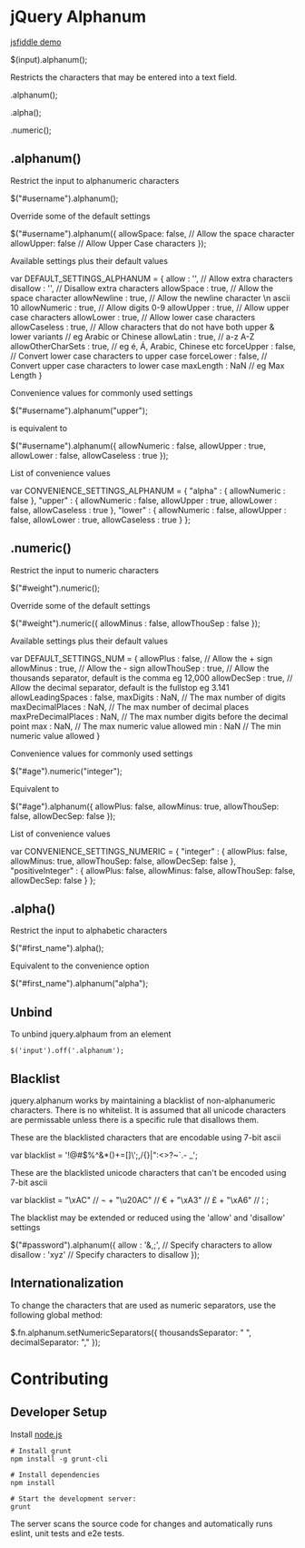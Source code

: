 # jQuery Alphanum

[jsfiddle demo](http://jsfiddle.net/fb0zgxaj/2/)

  $(input).alphanum();

Restricts the characters that may be entered into a text field.

  .alphanum();

  .alpha();

  .numeric();

## .alphanum()

Restrict the input to alphanumeric characters

  $("#username").alphanum();

Override some of the default settings

  $("#username").alphanum({
    allowSpace: false, // Allow the space character
    allowUpper: false  // Allow Upper Case characters
  });

Available settings plus their default values

  var DEFAULT_SETTINGS_ALPHANUM = {
    allow              : '',    // Allow extra characters
    disallow           : '',    // Disallow extra characters
    allowSpace         : true,  // Allow the space character
    allowNewline       : true,  // Allow the newline character \n ascii 10
    allowNumeric       : true,  // Allow digits 0-9
    allowUpper         : true,  // Allow upper case characters
    allowLower         : true,  // Allow lower case characters
    allowCaseless      : true,  // Allow characters that do not have both upper & lower variants
                                // eg Arabic or Chinese
    allowLatin         : true,  // a-z A-Z
    allowOtherCharSets : true,  // eg é, Á, Arabic, Chinese etc
    forceUpper         : false, // Convert lower case characters to upper case
    forceLower         : false, // Convert upper case characters to lower case
    maxLength          : NaN    // eg Max Length
  }

Convenience values for commonly used settings

  $("#username").alphanum("upper");

is equivalent to

  $("#username").alphanum({
    allowNumeric  : false,
    allowUpper    : true,
    allowLower    : false,
    allowCaseless : true
  });

List of convenience values

  var CONVENIENCE_SETTINGS_ALPHANUM = {
    "alpha"      : {
      allowNumeric : false
    },
    "upper"      : {
      allowNumeric  : false,
      allowUpper    : true,
      allowLower    : false,
      allowCaseless : true
    },
    "lower"      : {
      allowNumeric  : false,
      allowUpper    : false,
      allowLower    : true,
      allowCaseless : true
    }
  };

## .numeric()

Restrict the input to numeric characters

  $("#weight").numeric();

Override some of the default settings

  $("#weight").numeric({
    allowMinus   : false,
    allowThouSep : false
  });

Available settings plus their default values

  var DEFAULT_SETTINGS_NUM = {
    allowPlus           : false, // Allow the + sign
    allowMinus          : true,  // Allow the - sign
    allowThouSep        : true,  // Allow the thousands separator, default is the comma eg 12,000
    allowDecSep         : true,  // Allow the decimal separator, default is the fullstop eg 3.141
    allowLeadingSpaces  : false,
    maxDigits           : NaN,   // The max number of digits
    maxDecimalPlaces    : NaN,   // The max number of decimal places
    maxPreDecimalPlaces : NaN,   // The max number digits before the decimal point
    max                 : NaN,   // The max numeric value allowed
    min                 : NaN    // The min numeric value allowed
  }

Convenience values for commonly used settings

  $("#age").numeric("integer");

Equivalent to

  $("#age").alphanum({
    allowPlus:    false,
    allowMinus:   true,
    allowThouSep: false,
    allowDecSep:  false
  });

List of convenience values

  var CONVENIENCE_SETTINGS_NUMERIC = {
    "integer"         : {
      allowPlus:    false,
      allowMinus:   true,
      allowThouSep: false,
      allowDecSep:  false
    },
    "positiveInteger" : {
      allowPlus:    false,
      allowMinus:   false,
      allowThouSep: false,
      allowDecSep:  false
    }
  };

## .alpha()

Restrict the input to alphabetic characters

  $("#first_name").alpha();

Equivalent to the convenience option

  $("#first_name").alphanum("alpha");

## Unbind
To unbind jquery.alphaum from an element

    $('input').off('.alphanum');

## Blacklist

jquery.alphanum works by maintaining a blacklist of non-alphanumeric characters. There is no whitelist. It is assumed that all unicode characters are permissable unless there is a specific rule that disallows them.

These are the blacklisted characters that are encodable using 7-bit ascii

  var blacklist = '!@#$%^&*()+=[]\\\';,/{}|":<>?~`.- _';

These are the blacklisted unicode characters that can't be encoded using 7-bit ascii

  var blacklist =
      "\xAC"     // ¬
    + "\u20AC"   // €
    + "\xA3"     // £
    + "\xA6"     // ¦
    ;

The blacklist may be extended or reduced using the 'allow' and 'disallow' settings

  $("#password").alphanum({
    allow :    '&,;', // Specify characters to allow
    disallow : 'xyz'  // Specify characters to disallow
  });

## Internationalization

To change the characters that are used as numeric separators, use the following global method:

  $.fn.alphanum.setNumericSeparators({
    thousandsSeparator: " ",
    decimalSeparator: ","
  });

# Contributing

## Developer Setup

Install [node.js](https://nodejs.org/en/)

    # Install grunt
    npm install -g grunt-cli

    # Install dependencies
    npm install
  
    # Start the development server:
    grunt

The server scans the source code for changes and automatically runs eslint, unit tests and e2e tests.
